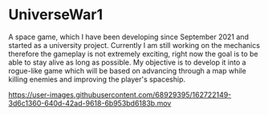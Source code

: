 # UniverseWar1
A space game, which I have been developing since September 2021 and started as a university project.
Currently I am still working on the mechanics therefore the gameplay is not extremely exciting, right now the goal is to be able to stay alive as long as possible. My objective is to develop it into a rogue-like game which will be based on advancing through a map while killing enemies and improving the player's spaceship.


https://user-images.githubusercontent.com/68929395/162722149-3d6c1360-640d-42ad-9618-6b953bd6183b.mov


